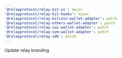 ```yaml
---
'@relayprotocol/relay-kit-ui': major
'@relayprotocol/relay-kit-hooks': minor
'@relayprotocol/relay-bitcoin-wallet-adapter': patch
'@relayprotocol/relay-ethers-wallet-adapter': patch
'@relayprotocol/relay-sui-wallet-adapter': patch
'@relayprotocol/relay-svm-wallet-adapter': patch
'@relayprotocol/relay-sdk': patch
---
```


Update relay branding

